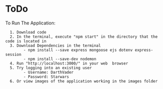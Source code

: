 # ToDo

To Run The Application:
    
      1. Download code
      2. In the terminal, execute "npm start" in the directory that the code is located in
      3. Download Dependencies in the terminal
            - npm install --save express mongoose ejs dotenv express-session
            - npm install --save-dev nodemon
      4. Run "http://localhost:3000/" in your web  browser
      5. Try logging into an existing user
            - Username: DarthVader
            - Password: Starwars
      6. Or view images of the application working in the images folder
      
